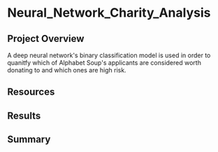 # Neural_Network_Charity_Analysis


## Project Overview
A deep neural network's binary classification model is used in order to quanitfy which of Alphabet Soup's applicants are considered worth donating to and which ones are high risk. 

## Resources

## Results

## Summary
